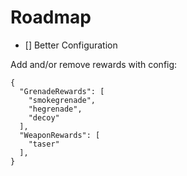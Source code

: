 # Roadmap
- [] Better Configuration

Add and/or remove rewards with config: 

```
{
  "GrenadeRewards": [
    "smokegrenade",
    "hegrenade",
    "decoy"
  ],
  "WeaponRewards": [
    "taser"
  ],
}
```
